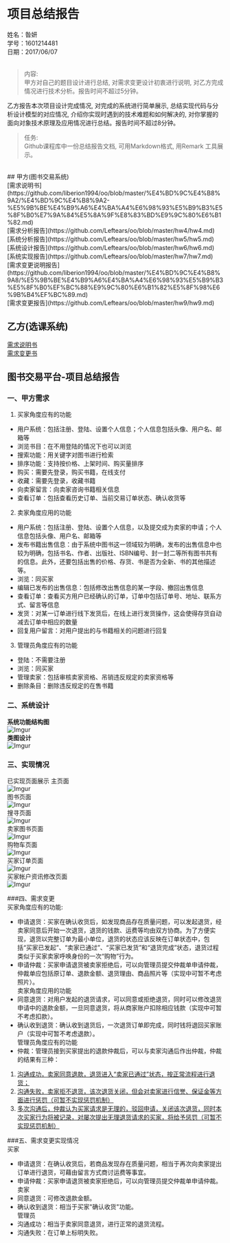 
# 项目总结报告 <br>

姓名：昝妍<br>
学号：1601214481 <br>
日期：2017/06/07 <br>
<br>
>内容:<br>
>甲方对自己的题目设计进行总结, 对需求变更设计初衷进行说明, 对乙方完成情况进行技术分析。报告时间不超过5分钟。<br>

乙方报告本次项目设计完成情况, 对完成的系统进行简单展示, 总结实现代码与分析设计模型的对应情况, 介绍你实现时遇到的技术难题和如何解决的, 对你掌握的面向对象技术原理及应用情况进行总结。报告时间不超过8分钟。<br>
>任务: <br>
>Github课程库中一份总结报告文档, 可用Markdown格式, 用Remark 工具展示。<br>

<br>
## 甲方(图书交易系统)<br>
[需求说明书](https://github.com/liberion1994/oo/blob/master/%E4%BD%9C%E4%B8%9A2/%E4%BD%9C%E4%B8%9A2-%E5%9B%BE%E4%B9%A6%E4%BA%A4%E6%98%93%E5%B9%B3%E5%8F%B0%E7%9A%84%E5%8A%9F%E8%83%BD%E9%9C%80%E6%B1%82.md)<br>
[需求分析报告](https://github.com/Leftears/oo/blob/master/hw4/hw4.md)<br>
[系统分析报告](https://github.com/Leftears/oo/blob/master/hw5/hw5.md)<br>
[系统设计报告](https://github.com/Leftears/oo/blob/master/hw6/hw6.md)<br>
[系统实现报告](https://github.com/Leftears/oo/blob/master/hw7/hw7.md)<br>
[需求变更说明报告](https://github.com/liberion1994/oo/blob/master/%E4%BD%9C%E4%B8%9A8/%E5%9B%BE%E4%B9%A6%E4%BA%A4%E6%98%93%E5%B9%B3%E5%8F%B0%EF%BC%88%E9%9C%80%E6%B1%82%E5%8F%98%E6%9B%B4%EF%BC%89.md)<br>
[需求变更报告](https://github.com/Leftears/oo/blob/master/hw9/hw9.md)<br>

## 乙方(选课系统)<br>
[需求说明书](https://github.com/Leftears/oo/blob/master/hw2/hw2.md)<br>
[需求变更书](https://github.com/Leftears/oo/blob/master/hw8/hw8.md)<br>

## 图书交易平台-项目总结报告<br>
### 一、甲方需求 <br>

1. 买家角度应有的功能<br>

- 用户系统：包括注册、登陆、设置个人信息；个人信息包括头像、用户名、邮箱等<br>
- 浏览书目：在不用登陆的情况下也可以浏览<br>
- 搜索功能：用关键字对图书进行检索<br>
- 排序功能：支持按价格、上架时间、购买量排序<br>
- 购买：需要先登录，购买书籍，在线支付<br>
- 收藏：需要先登录，收藏书籍<br>
- 向卖家留言：向卖家咨询书籍相关信息<br>
- 查看订单：包括查看历史订单、当前交易订单状态、确认收货等<br>
2. 卖家角度应用的功能<br>

- 用户系统：包括注册、登陆、设置个人信息，以及提交成为卖家的申请；个人信息包括头像、用户名、邮箱等<br>
- 发布书籍出售信息：由于系统中图书这一领域较为明确，发布的出售信息中也较为明确，包括书名、作者、出版社、ISBN编号、封一封二等所有图书共有的信息。此外，还要包括出售的价格、存货、书是否为全新、书的其他描述等。<br>
- 浏览：同买家<br>
- 编辑已发布的出售信息：包括修改出售信息的某一字段、撤回出售信息<br>
- 查看订单：查看买方用户已经确认的订单，订单中包括订单号、地址、联系方式、留言等信息<br>
- 发货：对某一订单进行线下发货后，在线上进行发货操作，这会使得存货自动减去订单中相应的数量<br>
- 回复用户留言：对用户提出的与书籍相关的问题进行回复<br>
3. 管理员角度应有的功能<br>

- 登陆：不需要注册<br>
- 浏览：同买家<br>
- 管理卖家：包括审核卖家资格、吊销违反规定的卖家资格等 <br>
- 删除条目：删除违反规定的在售书籍<br>

### 二、系统设计<br>
**系统功能结构图**<br>
![Imgur](http://i.imgur.com/V0aZI34.png)
<br>
**类图设计**<br>
![Imgur](http://i.imgur.com/ZDw1Dci.png)

### 三、实现情况<br>
已实现页面展示
主页面<br>
![Imgur](http://i.imgur.com/rqtIoDP.jpg) <br>
图书页面<br>
![Imgur](http://i.imgur.com/dIQnYF4.png) <br>
搜寻页面<br>
![Imgur](http://i.imgur.com/VBymtGc.png) <br>
卖家图书页面<br>
![Imgur](http://i.imgur.com/3oALYeh.jpg) <br>
购物车页面<br>
![Imgur](http://i.imgur.com/5Nu7Kb0.png) <br>
买家订单页面<br>
![Imgur](http://i.imgur.com/uBQwDSq.jpg) <br>
买家帐户资讯修改页面<br>
![Imgur](http://i.imgur.com/VVSg3BQ.png) <br>

###四、需求变更<br>
买家角度应有的功能:<br>
- 申请退货：买家在确认收货后，如发现商品存在质量问题，可以发起退货，经卖家同意后开始一次退货，退货的钱款、运费等均由双方协商。为了方便实现，退货以完整订单为最小单位，退货的状态应该反映在订单状态中，包括“买家已发起”、“卖家已通过”、“买家已发货”和“退货完成”状态，退货过程类似于买家卖家呼唤身份的一次“购物”行为。<br>
- 申请仲裁：买家申请退货被卖家拒绝后，可以向管理员提交仲裁单申请仲裁，仲裁单应包括原订单、退款金额、退货理由、商品照片等（实现中可暂不考虑照片）。<br>
卖家角度应用的功能<br>
- 同意退货：对用户发起的退货请求，可以同意或拒绝退货，同时可以修改退货申请中的退款金额，一旦同意退货，将从商家账户扣除相应钱款（实现中可暂不考虑扣款）。<br>
- 确认收到退货：确认收到退货后，一次退货订单即完成，同时钱将退回买家账户（实现中可暂不考虑退款）。<br>
管理员角度应有的功能<br>
- 仲裁：管理员接到买家提出的退款仲裁后，可以与卖家沟通后作出仲裁，仲裁的结果有三种：<br>
 1. <u>沟通成功，卖家同意退款，退货进入“卖家已通过”状态，按正常流程进行退货；</u>
  2. <u>沟通失败，卖家拒不退货，该次退货关闭，但会对卖家进行信誉、保证金等方面进行惩罚（可暂不实现惩罚机制）</u>
  3. <u>多次沟通后，仲裁认为买家请求是无理的，驳回申请，关闭该次退货，同时本次买家行为将被记录，对屡次提出无理退货请求的买家，将给予惩罚（可暂不实现惩罚机制）</u><br>

###五、需求变更实现情况<br>
买家<br>
 - 申请退货：在确认收货后，若商品发现存在质量问题，相当于再次向卖家提出订单进行退货，可藉由留言方式商讨运费等事宜。 <br>
 - 申请仲裁：买家申请退货被卖家拒绝后，可以向管理员提交仲裁单申请仲裁。<br>
卖家<br>
 - 同意退货：可修改退款金额。<br>
 - 确认收到退货：相当于买家"确认收货"功能。<br>
管理员<br>
 - 沟通成功：相当于卖家同意退货，进行正常的退货流程。<br>
 - 沟通失败：在订单上标明失败。<br>

 
